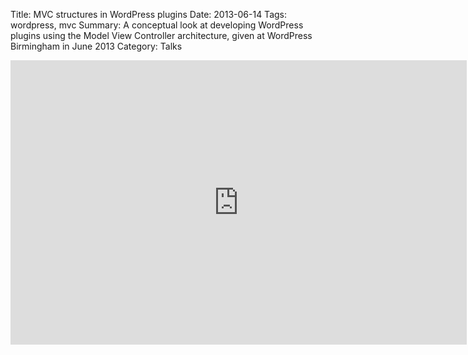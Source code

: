 Title: MVC structures in WordPress plugins
Date: 2013-06-14
Tags: wordpress, mvc
Summary: A conceptual look at developing WordPress plugins using the Model View Controller architecture, given at WordPress Birmingham in June 2013
Category: Talks

<iframe src="https://player.vimeo.com/video/68363968" width="730" height="455" frameborder="0" webkitallowfullscreen mozallowfullscreen allowfullscreen></iframe>
